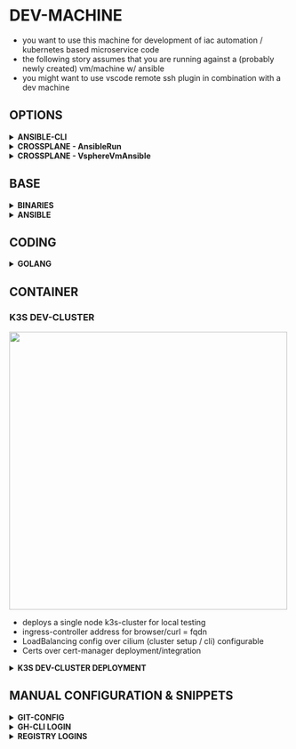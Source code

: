# DEV-MACHINE

* you want to use this machine for development of iac automation / kubernetes based microservice code
* the following story assumes that you are running against a (probably newly created) vm/machine w/ ansible
* you might want to use vscode remote ssh plugin in combination with a dev machine

## OPTIONS

<details><summary><b>ANSIBLE-CLI</b></summary>

```yaml
Usecase:
  - ansible (cli) based ansible execution
  - vm(s) or physical linux system(s) (it doesn't matter if base-setup was run on the system already or not)
  - ssh access

Requirements:
  - ansible
  - collections installed (see above)
```

<details><summary>REQUIREMENTS/COLLECTIONS</summary>

```bash
cat <<EOF > requirements.yaml
---
collections:
  - name: community.crypto
    version: 2.25.0
  - name: community.general
    version: 10.3.1
  - name: ansible.posix
    version: 2.0.0
  - name: kubernetes.core
    version: 5.0.0
  - name: community.docker
    version: 4.3.0
  - name: community.vmware
    version: 5.2.0
  - name: awx.awx
    version: 24.6.1
  - name: community.hashi_vault
    version: 6.2.0
  - name: ansible.netcommon
    version: 7.1.0
  - name: https://github.com/stuttgart-things/ansible/releases/download/sthings-container-25.4.871.tar.gz/sthings-container-25.4.871.tar.gz
  - name: https://github.com/stuttgart-things/ansible/releases/download/sthings-rke-25.3.610/sthings-rke-25.3.610.tar.gz
  - name: https://github.com/stuttgart-things/ansible/releases/download/sthings-awx-25.4.1409.tar.gz/sthings-awx-25.4.1409.tar.gz
  - name: https://github.com/stuttgart-things/ansible/releases/download/sthings-baseos-25.1.706.tar.gz/sthings-baseos-25.1.706.tar.gz
EOF

ansible-galaxy collection install -r requirements.yaml -f
```

</details>

<details><summary>INVENTORY</summary>

```bash
cat <<EOF > ./inv-dev-vm
# EXAMPLE | CHANGE TO YOUR FQDN/IP
10.100.136.151 
[defaults]
host_key_checking = False
EOF
```

</details>


<details><summary>VARS</summary>

```bash
cat <<EOF > ./dev-vars.yaml
---
golang_version: 1.24.1
manage_filesystem: true
update_packages: true
install_requirements: true
install_motd: true
username: sthings
lvm_home_sizing: '15%'
lvm_root_sizing: '35%'
lvm_root_sizing: '35%'
lvm_var_sizing: '50%'
event_author: crossplane
event_tags: ansible,baseos,crossplane,tekton
send_to_msteams: true
reboot_all: false
EOF
```

</details>

<details><summary>PLAY</summary>

```bash
cat <<EOF > dev-machine.yaml
---
- import_playbook: "sthings.baseos.setup"
- import_playbook: "sthings.baseos.golang"
- import_playbook: "sthings.baseos.binaries"
- import_playbook: "sthings.baseos.ansible"
- import_playbook: "sthings.baseos.pre_commit"
- import_playbook: "sthings.baseos.semantic_release"
- import_playbook: "sthings.container.docker"
- import_playbook: "sthings.container.tools"
- import_playbook: "sthings.container.nerdctl"
EOF
```

</details>

<details><summary>EXECUTION</summary>

```bash
ansible-playbook -i ./inv-dev-vm dev-machine.yaml -e path_to_vars_file=$(pwd)/dev-vars -vv 
```

</details>

</details>

<details><summary><b>CROSSPLANE - AnsibleRun</b></summary>

```yaml
Usecase:
  - kubernetes based ansible execution

Requirements:
  - kubernetes cluster
  - crossplane
  - kubernetes provider
  - tekon-pipelines
```

```bash
kubectl apply -f - <<EOF
---
apiVersion: resources.stuttgart-things.com/v1alpha1
kind: AnsibleRun
metadata:
  name: dev-machine-setup
  namespace: crossplane-system
spec:
  pipelineRunName: dev-machine-setup5
  createInventory: "false"
  varsFile: bmFtZToga29sbGUK # pragma: allowlist secret
  inventoryFile: MTAuMzEuMTAzLjQxCg== # pragma: allowlist secret
  playbooks:
    - "sthings.baseos.prepare_env"
    - "sthings.baseos.golang"
    - "sthings.baseos.binaries"
    - "sthings.container.docker"
    - "sthings.container.tools"
  ansibleVarsFile:
    - golang_version+-1.23.6
  gitRepoUrl: https://github.com/stuttgart-things/ansible.git
  gitRevision: main
  providerRef:
    name: in-cluster
  vaultSecretName: vault # pragma: allowlist secret
  pipelineNamespace: tekton-pipelines
  workingImage: ghcr.io/stuttgart-things/sthings-ansible:11.0.0
  roles:
    - "https://github.com/stuttgart-things/install-requirements.git,2024.05.11"
    - "https://github.com/stuttgart-things/install-configure-docker,2024.12.30"
  collections:
    - community.crypto:2.22.3
    - community.general:10.1.0
    - ansible.posix:2.0.0
    - kubernetes.core:5.0.0
    - community.docker:4.1.0
    - community.vmware:5.2.0
    - awx.awx:24.6.1
    - community.hashi_vault:6.2.0
    - ansible.netcommon:7.1.0
    - https://github.com/stuttgart-things/ansible/releases/download/sthings-baseos-25.3.1202.tar.gz/sthings-baseos-25.3.1202.tar.gz
    - https://github.com/stuttgart-things/ansible/releases/download/sthings-container-25.6.1311.tar.gz/sthings-container-25.6.1311.tar.gz
EOF
```

</details>

<details><summary><b>CROSSPLANE - VsphereVmAnsible</b></summary>

```yaml
Usecase:
  - kubernetes based ansible execution

Requirements:
  - kubernetes cluster
  - crossplane
  - kubernetes provider
  - tekon-pipelines
```

```bash
kubectl apply -f - <<EOF
---
apiVersion: resources.stuttgart-things.com/v1alpha1
kind: VsphereVmAnsible
metadata:
  name: dev2
  namespace: crossplane-system
spec:
  compositionRef:
    name: vsphere-vm-ansible
  providerRef:
    name: default
  vm:
    count: "1"
    name: dev2
    cpu: "8"
    ram: "8192"
    disk: "128"
    firmware: bios
    folderPath: stuttgart-things/testing
    datacenter: /LabUL
    datastore: /LabUL/datastore/UL-ESX-SAS-01
    resourcePool: /LabUL/host/Cluster-V6.5/Resources
    network: /LabUL/network/LAB-10.31.103
    template: sthings-u24
    bootstrap: '["echo STUTTGART-THINGS"]'
    annotation: VSPHERE-VM BUILD w/ CROSSPLANE FOR STUTTGART-THINGS
    unverifiedSsl: "true"
  tfvars:
    secretName: vsphere-tfvars  # pragma: allowlist secret
    secretNamespace: crossplane-system  # pragma: allowlist secret
    secretKey: terraform.tfvars  # pragma: allowlist secret
  connectionSecret:
    name: dev2
    namespace: crossplane-system
  ansible:
    pipelineRunName: dev2-provisioning
    provisioningName: dev2-provisioning
    playbooks:
      - "sthings.baseos.prepare_env"
      - "sthings.baseos.setup"
      - "sthings.baseos.golang"
      - "sthings.baseos.binaries"
      - "sthings.baseos.ansible"
      - "sthings.baseos.pre_commit"
      - "sthings.baseos.semantic_release"
      - "sthings.container.docker"
      - "sthings.container.tools"
      - "sthings.container.nerdctl"
    ansibleVarsFile:
      - "manage_filesystem+-true"
      - "update_packages+-true"
      - "install_requirements+-true"
      - "install_motd+-true"
      - "username+-sthings"
      - "lvm_home_sizing+-'15%'"
      - "lvm_root_sizing+-'35%'"
      - "lvm_root_sizing+-'35%'"
      - "lvm_var_sizing+-'50%'"
      - "event_author+-crossplane"
      - "event_tags+-ansible,baseos,crossplane,tekton"
      - "send_to_msteams+-true"
      - "reboot_all+-false"
    gitRepoUrl: https://github.com/stuttgart-things/ansible.git
    gitRevision: main
    providerRef:
      name: in-cluster
    vaultSecretName: vault  # pragma: allowlist secret
    pipelineNamespace: tekton-pipelines
    workingImage: ghcr.io/stuttgart-things/sthings-ansible:11.0.0
    roles:
      - "https://github.com/stuttgart-things/install-requirements.git,2024.05.11"
    collections:
      - community.crypto:2.22.3
      - community.general:10.1.0
      - ansible.posix:2.0.0
      - kubernetes.core:5.0.0
      - community.docker:4.1.0
      - community.vmware:5.2.0
      - awx.awx:24.6.1
      - community.hashi_vault:6.2.0
      - ansible.netcommon:7.1.0
      - https://github.com/stuttgart-things/ansible/releases/download/sthings-container-25.4.871.tar.gz/sthings-container-25.4.871.tar.gz
      - https://github.com/stuttgart-things/ansible/releases/download/sthings-rke-25.3.610/sthings-rke-25.3.610.tar.gz
      - https://github.com/stuttgart-things/ansible/releases/download/sthings-awx-25.4.1409.tar.gz/sthings-awx-25.4.1409.tar.gz
      - https://github.com/stuttgart-things/ansible/releases/download/sthings-baseos-25.5.437.tar.gz/sthings-baseos-25.5.437.tar.gz
EOF
```

</details>


## BASE

<details><summary><b>BINARIES</b></summary>


</details>

<details><summary><b>ANSIBLE</b></summary>


</details>

## CODING

<details><summary><b>GOLANG</b></summary>


</details>

## CONTAINER

### K3S DEV-CLUSTER

<img src="https://github.com/user-attachments/assets/71d5fd21-f41f-434b-83ce-feb63fd3127e" width="500">

* deploys a single node k3s-cluster for local testing
* ingress-controller address for browser/curl = fqdn
* LoadBalancing config over cilium (cluster setup / cli) configurable
* Certs over cert-manager deployment/integration

<details><summary><b>K3S DEV-CLUSTER DEPLOYMENT</b></summary>

### INVENTORY

```bash
cat <<EOF > k3s.yaml
# Change fqdn/ip to your machine's ip, no special inventory format needed
#10.31.104.110
EOF
```

### CLUSTER-SETUP

```bash
ansible-playbook sthings.container.k3s.yaml -i k3s.yaml -vv
```

### DEPLOY INGRESS-NGINX

```bash
ansible-playbook sthings.container.deploy_to_k8s \
-e profile=ingress-nginx-k3s -i k3s.yaml \
-e state=present \
-e path_to_kubeconfig=/etc/rancher/k3s/k3s.yaml \ # remote path
-e target_host=all \
-vv 
```

### TEST INGRESS-NGINX DEPLOYMENT

```bash
curl https://<fqdn>

# open browser
https://<fqdn>
```

### DEPLOY CERT-MANAGER

```bash
ansible-playbook sthings.container.deploy_to_k8s \
-e profile=cert-manager -i k3s.yaml \
-e state=present \
-e path_to_kubeconfig=/etc/rancher/k3s/k3s.yaml \ # remote path
-e target_host=all \
-vv 
```

### CERT-MANAGER EXAMPLE ISSUER

```bash
kubectl apply -f - <<EOF
apiVersion: cert-manager.io/v1
kind: ClusterIssuer
metadata:
  name: selfsigned
spec:
  ca:
    secretName: root-ca
EOF
```

### CERT-MANAGER EXAMPLE CERT

```bash
kubectl apply -f - <<EOF
apiVersion: cert-manager.io/v1
kind: Certificate
metadata:
  name: example-tls
  namespace: default
spec:
  secretName: example-tls-secret
  issuerRef:
    name: selfsigned
    kind: ClusterIssuer
  commonName: <fqdn>
  dnsNames:
    - <fqdn>
  duration: 2160h # 90 days
  renewBefore: 360h # 15 days before expiration
  privateKey:
    algorithm: RSA
    size: 2048
EOF
```

</details>


## MANUAL CONFIGURATION & SNIPPETS

<details><summary><b>GIT-CONFIG</b></summary>

```bash
cat <<EOF > ~/.gitconfig
[url "https://<GITHUB_USER>:<GITHUB_TOKEN>@github.com/stuttgart-things/"]
        insteadOf = https://github.com/stuttgart-things/
EOF
```

</details>

<details><summary><b>GH-CLI LOGIN</b></summary>

```bash
gh auth login --web
```

</details>

<details><summary><b>REGISTRY LOGINS</b></summary>


</details>
